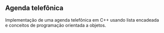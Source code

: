 ## Agenda telefônica

Implementação de uma agenda telefônica em C++ usando lista encadeada e conceitos de programação orientada a objetos.
